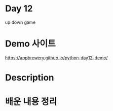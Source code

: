 # Day 12
up down game

# Demo 사이트
https://appbrewery.github.io/python-day12-demo/

# Description

# 배운 내용 정리